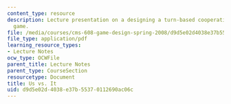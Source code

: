 ```yaml
---
content_type: resource
description: Lecture presentation on a designing a turn-based cooperative strategy
  game.
file: /media/courses/cms-608-game-design-spring-2008/d9d5e02d4038e37b55370112690ac06c_MITCMS_608s08_lec25.pdf
file_type: application/pdf
learning_resource_types:
- Lecture Notes
ocw_type: OCWFile
parent_title: Lecture Notes
parent_type: CourseSection
resourcetype: Document
title: Us vs. It
uid: d9d5e02d-4038-e37b-5537-0112690ac06c
---
```

